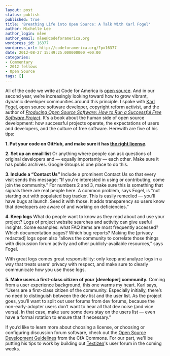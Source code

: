 ```yaml
---
layout: post
status: publish
published: true
title: 'Breathing Life into Open Source: A Talk With Karl Fogel'
author: Michelle Lee
author_login: mlee
author_email: mlee@codeforamerica.org
wordpress_id: 16377
wordpress_url: http://codeforamerica.org/?p=16377
date: 2012-08-27 15:49:25.000000000 +00:00
categories:
- Commentary
- 2012 fellows
- Open Source
tags: []
---
```

All of the code we write at Code for America is <a href="https://github.com/codeforamerica/cfa_template/blob/master/LICENSE.mkd">open source</a>. And in our second year, we’re increasingly looking toward how to grow vibrant, dynamic developer communities around this principle. I spoke with <a href="http://www.red-bean.com/kfogel/">Karl Fogel</a>, open source software developer, copyright reform activist, and the author of <em><a href="http://producingoss.com/">Producing Open Source Software: How to Run a Successful Free Software Project</a></em>. It's a book about the human side of open source development: how successful projects operate, the expectations of users and developers, and the culture of free software. Herewith are five of his tips:

<strong>1. Put your code on GitHub, and make sure it has <a href="http://wiki.civiccommons.org/Choosing_a_License">the right license</a>.</strong>

<strong>2. Set up an email list</strong>
Or anything where people can ask questions of original developers and — equally importantly — each other. Make sure it has public archives. Google Groups is one place to do this.

<strong>3. Include a “Contact Us”</strong>
Include a prominent Contact Us so that every visit sends this message: “If you're interested in using or contributing, come join the community.” For numbers 2 and 3, make sure this is something that signals there are real people here. A common problem, says Fogel, is "not starting out with populated bug tracker. This is easily remedied — you'll have bugs at launch. Seed it with those. It adds transparency so users know that developers are aware of and working on deficiencies.”

<strong>4. Keep logs</strong>
What do people want to know as they read about and use your project? Logs of project website searches and activity can give useful insights. Some examples: what FAQ items are most frequently accessed? Which documentation pages? Which bug reports? Making the [privacy redacted] logs open also “allows the community to correlate those things with discussion forum activity and other publicly-available resources,” says Fogel.

With great logs comes great responsibility: only keep and analyze logs in a way that treats users’ privacy with respect, and make sure to clearly communicate how you use those logs.

<strong>5. Make users a first-class citizen of your [developer] community.</strong>
Coming from a user experience background, this one warms my heart. Karl says, “Users are a first-class citizen of the community. Especially initially, there’s no need to distinguish between the dev list and the user list. As the project goes, you’ll want to split out user forums from dev forums, because the non-early-adopter users don’t want to hear all that dev noise (and vice versa). In that case, make sure some devs stay on the users list — even have a formal rotation to ensure that if necessary.”

If you’d like to learn more about choosing a license, or choosing or configuring discussion forum software, check out the <a href="http://wiki.civiccommons.org/Open_Source_Development_Guidelines">Open Source Development Guidelines</a> from the CfA Commons. For our part, we'll be putting his tips to work by building out <a href="http://www.textizen.com">Textizen</a>'s user forum in the coming weeks.
